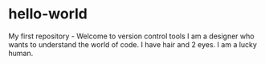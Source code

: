 # hello-world
My first repository - Welcome to version control tools
I am a designer who wants to understand the world of code. I have hair and 2 eyes. I am a lucky human.
